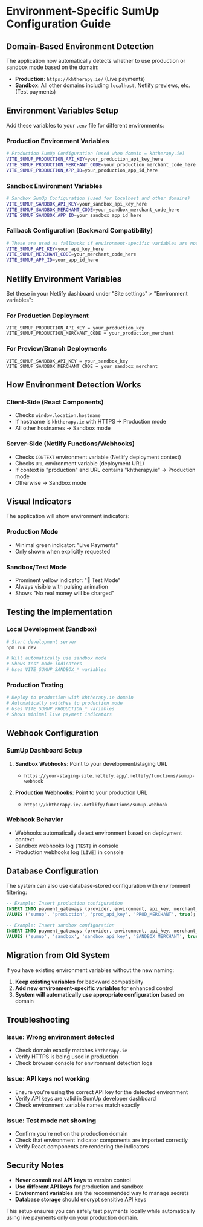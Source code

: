 # Environment-Specific SumUp Configuration Guide

## Domain-Based Environment Detection

The application now automatically detects whether to use production or sandbox mode based on the domain:

- **Production**: `https://khtherapy.ie/` (Live payments)
- **Sandbox**: All other domains including `localhost`, Netlify previews, etc. (Test payments)

## Environment Variables Setup

Add these variables to your `.env` file for different environments:

### Production Environment Variables
```bash
# Production SumUp Configuration (used when domain = khtherapy.ie)
VITE_SUMUP_PRODUCTION_API_KEY=your_production_api_key_here
VITE_SUMUP_PRODUCTION_MERCHANT_CODE=your_production_merchant_code_here
VITE_SUMUP_PRODUCTION_APP_ID=your_production_app_id_here
```

### Sandbox Environment Variables
```bash
# Sandbox SumUp Configuration (used for localhost and other domains)
VITE_SUMUP_SANDBOX_API_KEY=your_sandbox_api_key_here
VITE_SUMUP_SANDBOX_MERCHANT_CODE=your_sandbox_merchant_code_here  
VITE_SUMUP_SANDBOX_APP_ID=your_sandbox_app_id_here
```

### Fallback Configuration (Backward Compatibility)
```bash
# These are used as fallbacks if environment-specific variables are not set
VITE_SUMUP_API_KEY=your_api_key_here
VITE_SUMUP_MERCHANT_CODE=your_merchant_code_here
VITE_SUMUP_APP_ID=your_app_id_here
```

## Netlify Environment Variables

Set these in your Netlify dashboard under "Site settings" > "Environment variables":

### For Production Deployment
```
VITE_SUMUP_PRODUCTION_API_KEY = your_production_key
VITE_SUMUP_PRODUCTION_MERCHANT_CODE = your_production_merchant
```

### For Preview/Branch Deployments  
```
VITE_SUMUP_SANDBOX_API_KEY = your_sandbox_key
VITE_SUMUP_SANDBOX_MERCHANT_CODE = your_sandbox_merchant
```

## How Environment Detection Works

### Client-Side (React Components)
- Checks `window.location.hostname`
- If hostname is `khtherapy.ie` with HTTPS → Production mode
- All other hostnames → Sandbox mode

### Server-Side (Netlify Functions/Webhooks)
- Checks `CONTEXT` environment variable (Netlify deployment context)
- Checks `URL` environment variable (deployment URL)
- If context is "production" and URL contains "khtherapy.ie" → Production mode
- Otherwise → Sandbox mode

## Visual Indicators

The application will show environment indicators:

### Production Mode
- Minimal green indicator: "Live Payments"
- Only shown when explicitly requested

### Sandbox/Test Mode
- Prominent yellow indicator: "🧪 Test Mode"
- Always visible with pulsing animation
- Shows "No real money will be charged"

## Testing the Implementation

### Local Development (Sandbox)
```bash
# Start development server
npm run dev

# Will automatically use sandbox mode
# Shows test mode indicators
# Uses VITE_SUMUP_SANDBOX_* variables
```

### Production Testing
```bash
# Deploy to production with khtherapy.ie domain
# Automatically switches to production mode
# Uses VITE_SUMUP_PRODUCTION_* variables
# Shows minimal live payment indicators
```

## Webhook Configuration

### SumUp Dashboard Setup
1. **Sandbox Webhooks**: Point to your development/staging URL
   - `https://your-staging-site.netlify.app/.netlify/functions/sumup-webhook`

2. **Production Webhooks**: Point to your production URL
   - `https://khtherapy.ie/.netlify/functions/sumup-webhook`

### Webhook Behavior
- Webhooks automatically detect environment based on deployment context
- Sandbox webhooks log `[TEST]` in console
- Production webhooks log `[LIVE]` in console

## Database Configuration

The system can also use database-stored configuration with environment filtering:

```sql
-- Example: Insert production configuration
INSERT INTO payment_gateways (provider, environment, api_key, merchant_id, is_active) 
VALUES ('sumup', 'production', 'prod_api_key', 'PROD_MERCHANT', true);

-- Example: Insert sandbox configuration  
INSERT INTO payment_gateways (provider, environment, api_key, merchant_id, is_active)
VALUES ('sumup', 'sandbox', 'sandbox_api_key', 'SANDBOX_MERCHANT', true);
```

## Migration from Old System

If you have existing environment variables without the new naming:

1. **Keep existing variables** for backward compatibility
2. **Add new environment-specific variables** for enhanced control
3. **System will automatically use appropriate configuration** based on domain

## Troubleshooting

### Issue: Wrong environment detected
- Check domain exactly matches `khtherapy.ie`
- Verify HTTPS is being used in production
- Check browser console for environment detection logs

### Issue: API keys not working
- Ensure you're using the correct API key for the detected environment
- Verify API keys are valid in SumUp developer dashboard
- Check environment variable names match exactly

### Issue: Test mode not showing
- Confirm you're not on the production domain
- Check that environment indicator components are imported correctly
- Verify React components are rendering the indicators

## Security Notes

- **Never commit real API keys** to version control
- **Use different API keys** for production and sandbox
- **Environment variables** are the recommended way to manage secrets
- **Database storage** should encrypt sensitive API keys

This setup ensures you can safely test payments locally while automatically using live payments only on your production domain.